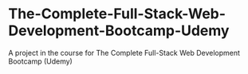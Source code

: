 # The-Complete-Full-Stack-Web-Development-Bootcamp-Udemy
A project in the course for The Complete Full-Stack Web Development Bootcamp (Udemy)
